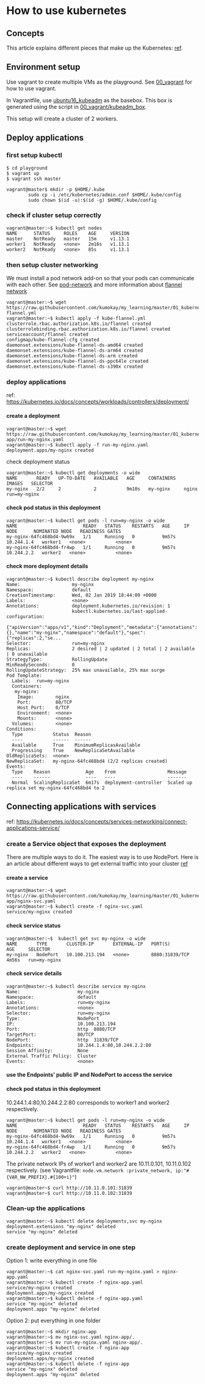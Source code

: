 # How to use kubernetes

## Concepts

This article explains different pieces that make up the Kubernetes: [ref](https://medium.com/google-cloud/kubernetes-101-pods-nodes-containers-and-clusters-c1509e409e16).

## Environment setup

Use vagrant to create multiple VMs as the playground. See [00_vagrant](../00_vagrant) for how to use vagrant.

In Vagrantfile, use [ubuntu16_kubeadm](https://app.vagrantup.com/kumokay/boxes/ubuntu16_kubeadm) as the basebox. This box is generated using the script in [00_vagrant/kubeadm_box](../../00_vagrant/kubeadm_box/). 

This setup will create a cluster of 2 workers.

## Deploy applications

### first setup kubectl
```console
$ cd playground
$ vagrant up
$ vagrant ssh master

vagrant@master$ mkdir -p $HOME/.kube
        sudo cp -i /etc/kubernetes/admin.conf $HOME/.kube/config
        sudo chown $(id -u):$(id -g) $HOME/.kube/config
```

### check if cluster setup correctly
```console
vagrant@master:~$ kubectl get nodes
NAME      STATUS     ROLES    AGE     VERSION
master    NotReady   master   15m     v1.13.1
worker1   NotReady   <none>   2m16s   v1.13.1
worker2   NotReady   <none>   85s     v1.13.1
```

### then setup cluster networking

We must install a pod network add-on so that your pods can communicate with each other.
See [pod-network](https://kubernetes.io/docs/setup/independent/create-cluster-kubeadm/#pod-network)
and more information about [flannel network](https://kubernetes.io/docs/concepts/cluster-administration/networking/#flannel)

```console
vagrant@master:~$ wget https://raw.githubusercontent.com/kumokay/my_learning/master/01_kubernetes/files/kube-flannel.yml
vagrant@master:~$ kubectl apply -f kube-flannel.yml
clusterrole.rbac.authorization.k8s.io/flannel created
clusterrolebinding.rbac.authorization.k8s.io/flannel created
serviceaccount/flannel created
configmap/kube-flannel-cfg created
daemonset.extensions/kube-flannel-ds-amd64 created
daemonset.extensions/kube-flannel-ds-arm64 created
daemonset.extensions/kube-flannel-ds-arm created
daemonset.extensions/kube-flannel-ds-ppc64le created
daemonset.extensions/kube-flannel-ds-s390x created
```

### deploy applications
ref: https://kubernetes.io/docs/concepts/workloads/controllers/deployment/

#### create a deployment
```console
vagrant@master:~$ wget https://raw.githubusercontent.com/kumokay/my_learning/master/01_kubernetes/playground/files/nginx-app/run-my-nginx.yaml
vagrant@master:~$ kubectl apply -f run-my-nginx.yaml
deployment.apps/my-nginx created
```

check deployment status
```console
vagrant@master:~$ kubectl get deployments -o wide
NAME       READY   UP-TO-DATE   AVAILABLE   AGE     CONTAINERS   IMAGES   SELECTOR
my-nginx   2/2     2            2           9m10s   my-nginx     nginx    run=my-nginx

```

#### check pod status in this deployment
```console
vagrant@master:~$ kubectl get pods -l run=my-nginx -o wide
NAME                        READY   STATUS    RESTARTS   AGE     IP           NODE      NOMINATED NODE   READINESS GATES
my-nginx-64fc468bd4-9w69x   1/1     Running   0          9m57s   10.244.1.4   worker1   <none>           <none>
my-nginx-64fc468bd4-fr4wp   1/1     Running   0          9m57s   10.244.2.2   worker2   <none>           <none>
```

#### check more deployment details
```console
vagrant@master:~$ kubectl describe deployment my-nginx
Name:                   my-nginx
Namespace:              default
CreationTimestamp:      Wed, 02 Jan 2019 18:44:09 +0000
Labels:                 <none>
Annotations:            deployment.kubernetes.io/revision: 1
                        kubectl.kubernetes.io/last-applied-configuration:
                          {"apiVersion":"apps/v1","kind":"Deployment","metadata":{"annotations":{},"name":"my-nginx","namespace":"default"},"spec":{"replicas":2,"se...
Selector:               run=my-nginx
Replicas:               2 desired | 2 updated | 2 total | 2 available | 0 unavailable
StrategyType:           RollingUpdate
MinReadySeconds:        0
RollingUpdateStrategy:  25% max unavailable, 25% max surge
Pod Template:
  Labels:  run=my-nginx
  Containers:
   my-nginx:
    Image:        nginx
    Port:         80/TCP
    Host Port:    0/TCP
    Environment:  <none>
    Mounts:       <none>
  Volumes:        <none>
Conditions:
  Type           Status  Reason
  ----           ------  ------
  Available      True    MinimumReplicasAvailable
  Progressing    True    NewReplicaSetAvailable
OldReplicaSets:  <none>
NewReplicaSet:   my-nginx-64fc468bd4 (2/2 replicas created)
Events:
  Type    Reason             Age    From                   Message
  ----    ------             ----   ----                   -------
  Normal  ScalingReplicaSet  6m17s  deployment-controller  Scaled up replica set my-nginx-64fc468bd4 to 2
```

## Connecting applications with services

ref: https://kubernetes.io/docs/concepts/services-networking/connect-applications-service/

### create a Service object that exposes the deployment

There are multiple ways to do it. The easiest way is to use NodePort. Here is an article about different ways to get external traffic into your cluster [ref](https://medium.com/google-cloud/kubernetes-nodeport-vs-loadbalancer-vs-ingress-when-should-i-use-what-922f010849e0)

#### create a service
```console
vagrant@master:~$ wget https://raw.githubusercontent.com/kumokay/my_learning/master/01_kubernetes/playground/files/nginx-app/nginx-svc.yaml
vagrant@master:~$ kubectl create -f nginx-svc.yaml
service/my-nginx created
```

#### check service status
```console
vagrant@master:~$  kubectl get svc my-nginx -o wide
NAME       TYPE       CLUSTER-IP       EXTERNAL-IP   PORT(S)          AGE     SELECTOR
my-nginx   NodePort   10.100.213.194   <none>        8080:31839/TCP   4m56s   run=my-nginx
```

#### check service details
```console
vagrant@master:~$ kubectl describe service my-nginx
Name:                     my-nginx
Namespace:                default
Labels:                   run=my-nginx
Annotations:              <none>
Selector:                 run=my-nginx
Type:                     NodePort
IP:                       10.100.213.194
Port:                     http  8080/TCP
TargetPort:               80/TCP
NodePort:                 http  31839/TCP
Endpoints:                10.244.1.4:80,10.244.2.2:80
Session Affinity:         None
External Traffic Policy:  Cluster
Events:                   <none>
```

#### use the Endpoints' public IP and NodePort to access the service

#### check pod status in this deployment

10.244.1.4:80,10.244.2.2:80 corresponds to worker1 and worker2 respectively.
```console
vagrant@master:~$ kubectl get pods -l run=my-nginx -o wide
NAME                        READY   STATUS    RESTARTS   AGE     IP           NODE      NOMINATED NODE   READINESS GATES
my-nginx-64fc468bd4-9w69x   1/1     Running   0          9m57s   10.244.1.4   worker1   <none>           <none>
my-nginx-64fc468bd4-fr4wp   1/1     Running   0          9m57s   10.244.2.2   worker2   <none>           <none>
```

The private network IPs of worker1 and worker2 are 10.11.0.101, 10.11.0.102 respectively.
(see Vagrantfile: `node.vm.network :private_network, ip:"#{VAR_NW_PREFIX}.#{100+i}"`)

```console
vagrant@master~$ curl http://10.11.0.101:31839
vagrant@master~$ curl http://10.11.0.102:31839
```

### Clean-up the applications

```
vagrant@master:~$ kubectl delete deployments,svc my-nginx
deployment.extensions "my-nginx" deleted
service "my-nginx" deleted
```

### create deployment and service in one step

Option 1: write everything in one file
```console
vagrant@master:~$ cat nginx-svc.yaml run-my-nginx.yaml > nginx-app.yaml
vagrant@master:~$ kubectl create -f nginx-app.yaml
service/my-nginx created
deployment.apps/my-nginx created
vagrant@master:~$ kubectl delete -f nginx-app.yaml
service "my-nginx" deleted
deployment.apps "my-nginx" deleted

```

Option 2: put everything in one folder
```console
vagrant@master:~$ mkdir nginx-app
vagrant@master:~$ mv nginx-svc.yaml nginx-app/.
vagrant@master:~$ mv run-my-nginx.yaml nginx-app/.
vagrant@master:~$ kubectl create -f nginx-app
service/my-nginx created
deployment.apps/my-nginx created
vagrant@master:~$ kubectl delete -f nginx-app
service "my-nginx" deleted
deployment.apps "my-nginx" deleted
```
